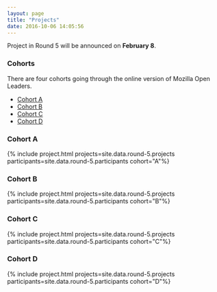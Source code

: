 ```yaml
---
layout: page
title: "Projects"
date: 2016-10-06 14:05:56
---
```


Project in Round 5 will be announced on **February 8**.

### Cohorts

There are four cohorts going through the online version of Mozilla Open Leaders.

* [Cohort A](#cohort-a)
* [Cohort B](#cohort-b)
* [Cohort C](#cohort-c)
* [Cohort D](#cohort-d)

### Cohort A

{% include project.html projects=site.data.round-5.projects  participants=site.data.round-5.participants cohort="A"%}


### Cohort B
{% include project.html projects=site.data.round-5.projects  participants=site.data.round-5.participants cohort="B"%}


### Cohort C
{% include project.html projects=site.data.round-5.projects  participants=site.data.round-5.participants cohort="C"%}


### Cohort D
{% include project.html projects=site.data.round-5.projects  participants=site.data.round-5.participants cohort="D"%}

